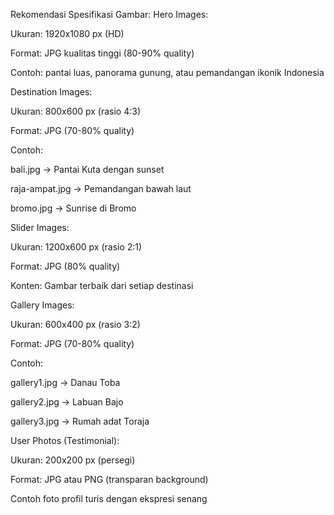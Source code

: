 Rekomendasi Spesifikasi Gambar:
Hero Images:

Ukuran: 1920x1080 px (HD)

Format: JPG kualitas tinggi (80-90% quality)

Contoh: pantai luas, panorama gunung, atau pemandangan ikonik Indonesia

Destination Images:

Ukuran: 800x600 px (rasio 4:3)

Format: JPG (70-80% quality)

Contoh:

bali.jpg -> Pantai Kuta dengan sunset

raja-ampat.jpg -> Pemandangan bawah laut

bromo.jpg -> Sunrise di Bromo

Slider Images:

Ukuran: 1200x600 px (rasio 2:1)

Format: JPG (80% quality)

Konten: Gambar terbaik dari setiap destinasi

Gallery Images:

Ukuran: 600x400 px (rasio 3:2)

Format: JPG (70-80% quality)

Contoh:

gallery1.jpg -> Danau Toba

gallery2.jpg -> Labuan Bajo

gallery3.jpg -> Rumah adat Toraja

User Photos (Testimonial):

Ukuran: 200x200 px (persegi)

Format: JPG atau PNG (transparan background)

Contoh foto profil turis dengan ekspresi senang